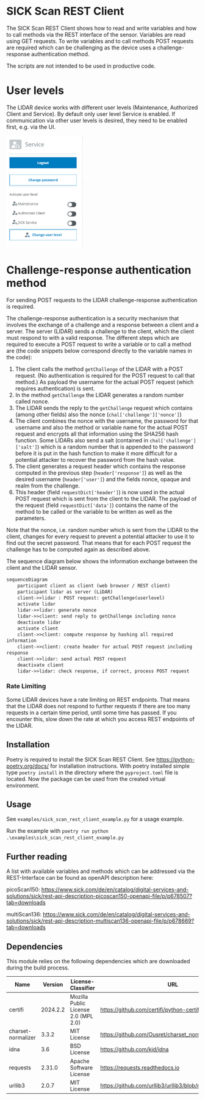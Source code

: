 # SICK Scan REST Client

The SICK Scan REST Client shows how to read and write variables and how to call methods via the REST interface of the sensor. Variables are read using GET requests. To write variables and to call methods POST requests are required which can be challenging as the device uses a challenge-response authentication method.

The scripts are not intended to be used in productive code.

# User levels
The LIDAR device works with different user levels (Maintenance, Authorized Client and Service). By default only user level Service is enabled. If communication via other user levels is desired, they need to be enabled first, e.g. via the UI.

<img src="activate_userlevel.png" alt="drawing" width="200"/>


# Challenge-response authentication method
For sending POST requests to the LIDAR challenge-response authentication is required.

The challenge-response authentication is a security mechanism that involves the exchange of a challenge and a response between a client and a server. The server (LIDAR) sends a challenge to the client, which the client must respond to with a valid response. The different steps which are required to execute a POST request to write a variable or to call a method are (the code snippets below correspond directly to the variable names in the code):
1. The client calls the method `getChallenge` of the LIDAR with a POST request. (No authentication is required for the POST request to call that method.) As payload the username for the actual POST request (which requires authentication) is sent.
2. In the method `getChallenge` the LIDAR generates a random number called nonce.
3. The LIDAR sends the reply to the `getChallenge` request which contains (among other fields) also the nonce (`chal['challenge']['nonce']`)
4. The client combines the nonce with the username, the password for that username and also the method or variable name for the actual POST request and encrypts all that information using the SHA256 hash function.
Some LIDARs also send a salt (contained in `chal['challenge']['salt']`) which is a random number that is appended to the password before it is put in the hash function to make it more difficult for a potential attacker to recover the password from the hash value.
5. The client generates a request header which contains the response computed in the previous step (`header['response']`) as well as the desired username (`header['user']`) and the fields nonce, opaque and realm from the challenge.
6. This header (field `requestDict['header']`) is now used in the actual POST request which is sent from the client to the LIDAR. The payload of the request (field `requestDict['data']`) contains the name of the method to be called or the variable to be written as well as the parameters.

Note that the nonce, i.e. random number which is sent from the LIDAR to the client, changes for every request to prevent a potential attacker to use it to find out the secret password. That means that for each POST request the challenge has to be computed again as described above.

The sequence diagram below shows the information exchange between the client and the LIDAR sensor.

```mermaid
sequenceDiagram
    participant client as client (web browser / REST client)
    participant lidar as server (LiDAR)
    client->>lidar : POST request: getChallenge(userlevel)
    activate lidar
    lidar->>lidar: generate nonce
    lidar->>client: send reply to getChallenge including nonce
    deactivate lidar
    activate client
    client->>client: compute response by hashing all required information
    client->>client: create header for actual POST request including response
    client->>lidar: send actual POST request
    deactivate client
    lidar->>lidar: check response, if correct, process POST request
```

### Rate Limiting
Some LIDAR devices have a rate limiting on REST endpoints. That means that the LIDAR does not respond to further requests if there are too many requests in a certain time period, until some time has passed. If you encounter this, slow down the rate at which you access REST endpoints of the LIDAR.


## Installation
Poetry is required to install the SICK Scan REST Client. See https://python-poetry.org/docs/ for installation instructions. With poetry installed simple type ```poetry install``` in the directory where the ```pyproject.toml``` file is located. Now the package can be used from the created virtual environment.

## Usage
See ```examples/sick_scan_rest_client_example.py``` for a usage example.

Run the example with ```poetry run python .\examples\sick_scan_rest_client_example.py```

## Further reading
A list with available variables and methods which can be addressed via the REST-Interface can be found as openAPI description here:

picoScan150: https://www.sick.com/de/en/catalog/digital-services-and-solutions/sick/rest-api-description-picoscan150-openapi-file/p/p678507?tab=downloads

multiScan136: https://www.sick.com/de/en/catalog/digital-services-and-solutions/sick/rest-api-description-multiscan136-openapi-file/p/p678669?tab=downloads

## Dependencies

This module relies on the following dependencies which are downloaded during the build process.

| Name               | Version  | License-Classifier                   | URL                                                      |
|--------------------|----------|--------------------------------------|----------------------------------------------------------|
| certifi            | 2024.2.2 | Mozilla Public License 2.0 (MPL 2.0) | https://github.com/certifi/python-certifi                |
| charset-normalizer | 3.3.2    | MIT License                          | https://github.com/Ousret/charset_normalizer             |
| idna               | 3.6      | BSD License                          | https://github.com/kjd/idna                              |
| requests           | 2.31.0   | Apache Software License              | https://requests.readthedocs.io                          |
| urllib3            | 2.0.7    | MIT License                          | https://github.com/urllib3/urllib3/blob/main/CHANGES.rst |
